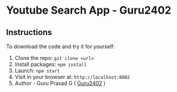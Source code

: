 # Youtube Search App - Guru2402

## Instructions

To download the code and try it for yourself:

1. Clone the repo: `git clone <url>`
1. Install packages: `npm install`
1. Launch: `npm start`
1. Visit in your browser at: `http://localhost:8082`
1. Author - Guru Prasad G  ( [Guru2402](https://github.com/Guru2402) )
